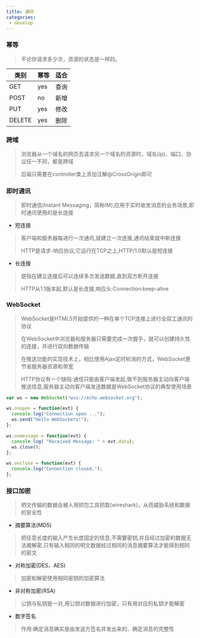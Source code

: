 ```yaml
---
title: 通讯
categories:
 - develop
---
```


### 幂等

> 不论你请求多少次，资源的状态是一样的。


|类别|幂等|适合|
|---|---|---|
|GET|yes|查询
|POST|no|新增
|PUT|yes|修改
|DELETE|yes|删除

### 跨域

> 浏览器从一个域名的网页去请求另一个域名的资源时，域名(ip)、端口、协议任一不同，都是跨域 
> 
> 后端只需要在controller类上添加注解@CrossOrigin即可

### 即时通讯

> 即时通信(Instant Messaging，简称IM),应用于实时收发消息的业务场景,即时通讯使用的是长连接

- 短连接

> 客户端和服务器每进行一次通讯,就建立一次连接,通讯结束就中断连接
> 
> HTTP是请求-响应协议,它运行在TCP之上,HTTP/1.0默认是短连接

- 长连接

> 是指在建立连接后可以连续多次发送数据,直到双方断开连接
> 
> HTTP从1.1版本起,默认是长连接,响应头:Connection:keep-alive

### WebSocket

> WebSocket是HTML5开始提供的一种在单个TCP连接上进行全双工通讯的协议
> 
> 在WebSocket中浏览器和服务器只需要完成一次握手，就可以创建持久性的连接，并进行双向数据传输
> 
> 在推送功能的实现技术上，相比使用Ajax定时轮询的方式，WebSocket更节省服务器资源和带宽
> 
> HTTP协议有一个缺陷:通信只能由客户端发起,做不到服务器主动向客户端推送信息,服务器主动向客户端发送数据是WebSocket协议的典型使用场景

```javascript
var ws = new WebSocket("wss://echo.websocket.org");

ws.onopen = function(evt) { 
  console.log("Connection open ..."); 
  ws.send("Hello WebSockets!");
};

ws.onmessage = function(evt) {
  console.log( "Received Message: " + evt.data);
  ws.close();
};

ws.onclose = function(evt) {
  console.log("Connection closed.");
};
```

### 接口加密

> 明文传输的数据会被人用抓包工具抓取(wireshark)，从而威胁系统和数据的安全性

- 摘要算法(MD5)

> 把任意长度的输入产生长度固定的信息,不需要密钥,并且经过加密的数据无法被解密,只有输入相同的明文数据经过相同的消息摘要算法才能得到相同的密文

- 对称加密(DES、AES)

> 加密和解密使用相同密钥的加密算法

- 非对称加密(RSA)

> 公钥与私钥是一对,用公钥对数据进行加密，只有用对应的私钥才能解密

- 数字签名

> 作用:确定消息确实是由发送方签名并发出来的、确定消息的完整性
